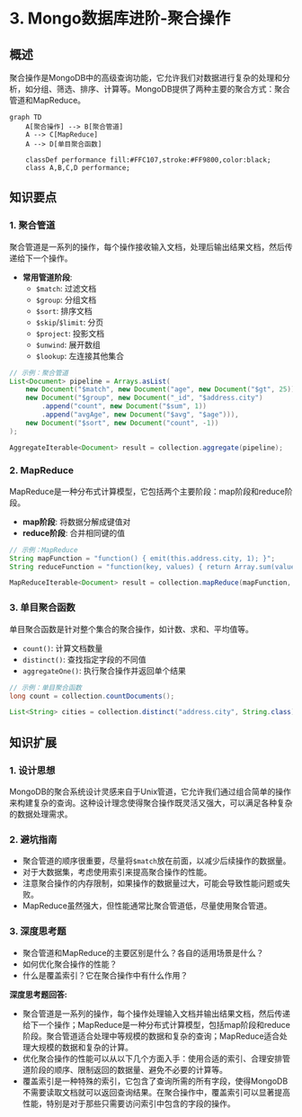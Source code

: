 # 3. Mongo数据库进阶-聚合操作

## 概述
聚合操作是MongoDB中的高级查询功能，它允许我们对数据进行复杂的处理和分析，如分组、筛选、排序、计算等。MongoDB提供了两种主要的聚合方式：聚合管道和MapReduce。

```mermaid
graph TD
    A[聚合操作] --> B[聚合管道]
    A --> C[MapReduce]
    A --> D[单目聚合函数]

    classDef performance fill:#FFC107,stroke:#FF9800,color:black;
    class A,B,C,D performance;
```

## 知识要点
### 1. 聚合管道
聚合管道是一系列的操作，每个操作接收输入文档，处理后输出结果文档，然后传递给下一个操作。

- **常用管道阶段**: 
  - `$match`: 过滤文档
  - `$group`: 分组文档
  - `$sort`: 排序文档
  - `$skip`/`$limit`: 分页
  - `$project`: 投影文档
  - `$unwind`: 展开数组
  - `$lookup`: 左连接其他集合

```java
// 示例：聚合管道
List<Document> pipeline = Arrays.asList(
    new Document("$match", new Document("age", new Document("$gt", 25))),
    new Document("$group", new Document("_id", "$address.city")
        .append("count", new Document("$sum", 1))
        .append("avgAge", new Document("$avg", "$age"))),
    new Document("$sort", new Document("count", -1))
);

AggregateIterable<Document> result = collection.aggregate(pipeline);
```

### 2. MapReduce
MapReduce是一种分布式计算模型，它包括两个主要阶段：map阶段和reduce阶段。

- **map阶段**: 将数据分解成键值对
- **reduce阶段**: 合并相同键的值

```java
// 示例：MapReduce
String mapFunction = "function() { emit(this.address.city, 1); }";
String reduceFunction = "function(key, values) { return Array.sum(values); }";

MapReduceIterable<Document> result = collection.mapReduce(mapFunction, reduceFunction);
```

### 3. 单目聚合函数
单目聚合函数是针对整个集合的聚合操作，如计数、求和、平均值等。

- `count()`: 计算文档数量
- `distinct()`: 查找指定字段的不同值
- `aggregateOne()`: 执行聚合操作并返回单个结果

```java
// 示例：单目聚合函数
long count = collection.countDocuments();

List<String> cities = collection.distinct("address.city", String.class).into(new ArrayList<>());
```

## 知识扩展
### 1. 设计思想
MongoDB的聚合系统设计灵感来自于Unix管道，它允许我们通过组合简单的操作来构建复杂的查询。这种设计理念使得聚合操作既灵活又强大，可以满足各种复杂的数据处理需求。

### 2. 避坑指南
- 聚合管道的顺序很重要，尽量将`$match`放在前面，以减少后续操作的数据量。
- 对于大数据集，考虑使用索引来提高聚合操作的性能。
- 注意聚合操作的内存限制，如果操作的数据量过大，可能会导致性能问题或失败。
- MapReduce虽然强大，但性能通常比聚合管道低，尽量使用聚合管道。

### 3. 深度思考题
- 聚合管道和MapReduce的主要区别是什么？各自的适用场景是什么？
- 如何优化聚合操作的性能？
- 什么是覆盖索引？它在聚合操作中有什么作用？

**深度思考题回答:**
- 聚合管道是一系列的操作，每个操作处理输入文档并输出结果文档，然后传递给下一个操作；MapReduce是一种分布式计算模型，包括map阶段和reduce阶段。聚合管道适合处理中等规模的数据和复杂的查询；MapReduce适合处理大规模的数据和复杂的计算。
- 优化聚合操作的性能可以从以下几个方面入手：使用合适的索引、合理安排管道阶段的顺序、限制返回的数据量、避免不必要的计算等。
- 覆盖索引是一种特殊的索引，它包含了查询所需的所有字段，使得MongoDB不需要读取文档就可以返回查询结果。在聚合操作中，覆盖索引可以显著提高性能，特别是对于那些只需要访问索引中包含的字段的操作。